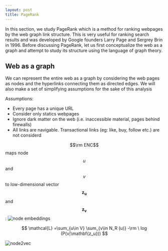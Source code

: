 ```yaml
---
layout: post
title: PageRank
---
```


In this section, we study PageRank which is a method for ranking webpages by the web graph link structure.  This is very useful for ranking search results and was developed by Google founders Larry Page and Sergrey Brin in 1996. Before discussing PageRank, let us first conceptualize the web as a graph and attempt to study its structure using the language of graph theory.

## Web as a graph

We can represent the entire web as a graph by considering the web pages as nodes and the hyperlinks connecting them as directed edges. We will also make a set of simplifying assumptions for the sake of this analysis

Assumptions:
- Every page has a unique URL
- Consider only statics webpages
- Ignore dark matter on the web (i.e. inaccessible material, pages behind firewalls)
- All links are navigable. Transactional links (eg: like, buy, follow etc.) are not considerd

$$\rm ENC$$ maps node $$u$$ and $$v$$ to low-dimensional vector $$\mathbf{z_u}$$ and $$\mathbf{z_v}$$:
![node embeddings](../assets/img/node_embeddings.png?style=centerme)

$$
\mathcal{L} =\sum_{u\in V} \sum_{v\in N_R (u)} -\rm \ log (P(v|\mathbf{z_u}))
$$

![node2vec](../assets/img/node2vec.png?style=centerme)
 

